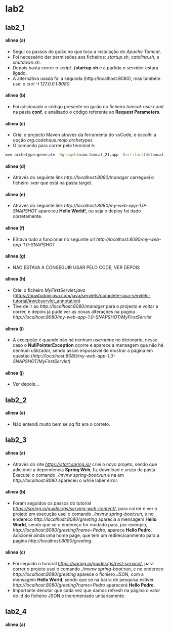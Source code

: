 # lab2

## lab2_1

#### alinea (a)
- Segui os passos do guião no que toca a instalação do *Apache Tomcat*.
- Foi necessário dar permissões aos ficheiros: *startup.sh*, *catalina.sh*, e *shutdown.sh*.  
- Depois basta correr o *script* **./startup.sh** e à partida o servidor estará ligado.  
- A alternativa usada foi a segunda (http://localhost:8080), mas também usei o *curl -I 127.0.0.1:8080*

#### alinea (b)

- Foi adicionado o código presente no guião no ficheiro *tomcat-userx.xml* na pasta **conf**, e analisado o código referente ao **Request Parameters**.

#### alinea (c)

- Criei o projecto Maven atraves da ferramenta do vsCode, e escolhi a opção *org.codehaus.mojo.archetypes*
- O comando para correr pelo terminal é: 
```bash
mvn archetype:generate -DgroupId=com.tomcat_21.app -DartifactId=tomcat_webapp -DarchetypeArtifactId=webapp-javaee7 -DarchetypeGroupId=org.codehaus.mojo.archetypes -DarchetypeVersion=1.1 -DinteractiveMode=false
```

#### alinea (d)

- Através do seguinte link *http://localhost:8080/manager* carreguei o ficheiro *.war* que está na pasta target.

#### alinea (e)

- Através do seguinte link *http://localhost:8080/my-web-app-1.0-SNAPSHOT* apareceu **Hello World!**, ou seja o deploy foi dado corretamente.

#### alinea (f)

- EStava tudo a funcionar no seguinte url *http://localhost:8080/my-web-app-1.0-SNAPSHOT*

#### alinea (g)

- NAO ESTAVA A CONSEGUIR USAR PELO CODE, VER DEPOIS

#### alinea (h)

- Criei o ficheiro *MyFirstServlet.java* (https://howtodoinjava.com/java/servlets/complete-java-servlets-tutorial/#webservlet_annotation)
- Tive de ir ao *http://localhost:8080/manager* para o projecto e voltar a correr, e depois já pude ver as novas alterações na pagina *http://localhost:8080/my-web-app-1.0-SNAPSHOT/MyFirstServlet*

#### alinea (i)

- A excepção é quando não há nenhum *username* no dicionário, nesse caso o **NullPointerException** ocorre e aparece a mensagem que não há nenhum utilizador, sendo assim impossivel de mostrar a página em questão (*http://localhost:8080/my-web-app-1.0-SNAPSHOT/MyFirstServlet*)

#### alinea (j)

- Ver depois...

## lab2_2

#### alinea (a)

- Não entendi muito bem se oq fiz era o correto.

## lab2_3

#### alinea (a)

 - Através do site *https://start.spring.io/* criei o novo projeto, sendo que adicionei a dependencia **Spring Web**, fiz download e unzip da pasta. Executei o comando *./mvnw spring-boot:run* e na em *http://localhost:8080* apareceu o while laber error.

#### alinea (b)

- Foram seguidos os passos do tutorial *https://spring.io/guides/gs/serving-web-content/*, para correr e ver o projeto em execução usei o comando *./mvnw spring-boot:run*, e no endereco *http://localhost:8080/greeting* aparecia a mensagem **Hello World**, sendo que se o endereço for mudado para, por exemplo, *http://localhost:8080/greeting?name=Pedro*, aparece **Hello Pedro**. Adicionei ainda uma home page, que tem um redirecioanmento para a pagina *http://localhost:8080/greeting*.

#### alinea (c)

- Foi seguido o turorial *https://spring.io/guides/gs/rest-service/*, para correr o projeto usei o comando *./mvnw spring-boot:run*, e no endereco *http://localhost:8080/greeting* aparece o fichiero JSON, com a mensagem **Hello World**, sendo que se na barra de pesquisa estiver *http://localhost:8080/greeting?name=Pedro* aparecerá **Hello Pedro**.
- Importante denotar que cada vez que damos refresh na página o valor do id do ficheiro JSON é incrementado unitariamente.

## lab2_4

#### alinea (a)

